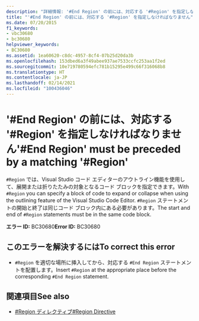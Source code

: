 ```yaml
---
description: "詳細情報: '#End Region' の前には、対応する '#Region' を指定しなければなりません"
title: "'#End Region' の前には、対応する '#Region' を指定しなければなりません"
ms.date: 07/20/2015
f1_keywords:
- vbc30680
- bc30680
helpviewer_keywords:
- BC30680
ms.assetid: 1ea60620-c8dc-4957-8cf4-07b25d20da3b
ms.openlocfilehash: 153dbed6a3f49abee937ae7533ccfc253aa1f2ed
ms.sourcegitcommit: 10e719780594efc781b15295e499c66f316068b8
ms.translationtype: HT
ms.contentlocale: ja-JP
ms.lasthandoff: 02/14/2021
ms.locfileid: "100436046"
---
```

# <a name="end-region-must-be-preceded-by-a-matching-region"></a><span data-ttu-id="64749-103">'#End Region' の前には、対応する '#Region' を指定しなければなりません</span><span class="sxs-lookup"><span data-stu-id="64749-103">'#End Region' must be preceded by a matching '#Region'</span></span>

<span data-ttu-id="64749-104">`#Region` では、Visual Studio コード エディターのアウトライン機能を使用して、展開または折りたたみの対象となるコード ブロックを指定できます。</span><span class="sxs-lookup"><span data-stu-id="64749-104">With `#Region` you can specify a block of code to expand or collapse when using the outlining feature of the Visual Studio Code Editor.</span></span> <span data-ttu-id="64749-105">`#Region` ステートメントの開始と終了は同じコード ブロック内にある必要があります。</span><span class="sxs-lookup"><span data-stu-id="64749-105">The start and end of `#Region` statements must be in the same code block.</span></span>  
  
 <span data-ttu-id="64749-106">**エラー ID:** BC30680</span><span class="sxs-lookup"><span data-stu-id="64749-106">**Error ID:** BC30680</span></span>  
  
## <a name="to-correct-this-error"></a><span data-ttu-id="64749-107">このエラーを解決するには</span><span class="sxs-lookup"><span data-stu-id="64749-107">To correct this error</span></span>  
  
- <span data-ttu-id="64749-108">`#Region` を適切な場所に挿入してから、対応する `#End Region` ステートメントを配置します。</span><span class="sxs-lookup"><span data-stu-id="64749-108">Insert `#Region` at the appropriate place before the corresponding `#End Region` statement.</span></span>  
  
## <a name="see-also"></a><span data-ttu-id="64749-109">関連項目</span><span class="sxs-lookup"><span data-stu-id="64749-109">See also</span></span>

- [<span data-ttu-id="64749-110">#Region ディレクティブ</span><span class="sxs-lookup"><span data-stu-id="64749-110">#Region Directive</span></span>](../language-reference/directives/region-directive.md)
